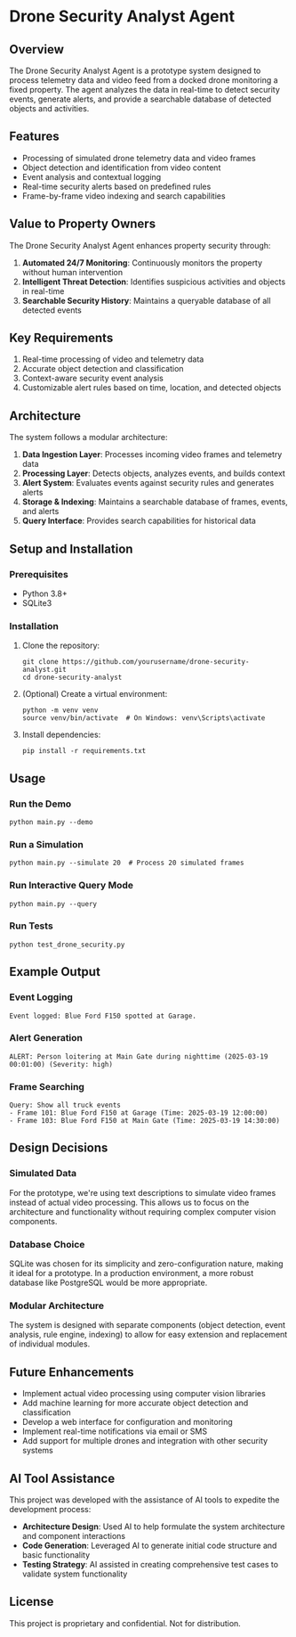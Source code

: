 # Drone Security Analyst Agent

## Overview
The Drone Security Analyst Agent is a prototype system designed to process telemetry data and video feed from a docked drone monitoring a fixed property. The agent analyzes the data in real-time to detect security events, generate alerts, and provide a searchable database of detected objects and activities.

## Features
- Processing of simulated drone telemetry data and video frames
- Object detection and identification from video content
- Event analysis and contextual logging
- Real-time security alerts based on predefined rules
- Frame-by-frame video indexing and search capabilities

## Value to Property Owners
The Drone Security Analyst Agent enhances property security through:
1. **Automated 24/7 Monitoring**: Continuously monitors the property without human intervention
2. **Intelligent Threat Detection**: Identifies suspicious activities and objects in real-time
3. **Searchable Security History**: Maintains a queryable database of all detected events

## Key Requirements
1. Real-time processing of video and telemetry data
2. Accurate object detection and classification
3. Context-aware security event analysis
4. Customizable alert rules based on time, location, and detected objects

## Architecture
The system follows a modular architecture:

1. **Data Ingestion Layer**: Processes incoming video frames and telemetry data
2. **Processing Layer**: Detects objects, analyzes events, and builds context
3. **Alert System**: Evaluates events against security rules and generates alerts
4. **Storage & Indexing**: Maintains a searchable database of frames, events, and alerts
5. **Query Interface**: Provides search capabilities for historical data

## Setup and Installation

### Prerequisites
- Python 3.8+
- SQLite3

### Installation
1. Clone the repository:
   ```
   git clone https://github.com/yourusername/drone-security-analyst.git
   cd drone-security-analyst
   ```

2. (Optional) Create a virtual environment:
   ```
   python -m venv venv
   source venv/bin/activate  # On Windows: venv\Scripts\activate
   ```

3. Install dependencies:
   ```
   pip install -r requirements.txt
   ```

## Usage

### Run the Demo
```
python main.py --demo
```

### Run a Simulation
```
python main.py --simulate 20  # Process 20 simulated frames
```

### Run Interactive Query Mode
```
python main.py --query
```

### Run Tests
```
python test_drone_security.py
```

## Example Output

### Event Logging
```
Event logged: Blue Ford F150 spotted at Garage.
```

### Alert Generation
```
ALERT: Person loitering at Main Gate during nighttime (2025-03-19 00:01:00) (Severity: high)
```

### Frame Searching
```
Query: Show all truck events
- Frame 101: Blue Ford F150 at Garage (Time: 2025-03-19 12:00:00)
- Frame 103: Blue Ford F150 at Main Gate (Time: 2025-03-19 14:30:00)
```

## Design Decisions

### Simulated Data
For the prototype, we're using text descriptions to simulate video frames instead of actual video processing. This allows us to focus on the architecture and functionality without requiring complex computer vision components.

### Database Choice
SQLite was chosen for its simplicity and zero-configuration nature, making it ideal for a prototype. In a production environment, a more robust database like PostgreSQL would be more appropriate.

### Modular Architecture
The system is designed with separate components (object detection, event analysis, rule engine, indexing) to allow for easy extension and replacement of individual modules.

## Future Enhancements
- Implement actual video processing using computer vision libraries
- Add machine learning for more accurate object detection and classification
- Develop a web interface for configuration and monitoring
- Implement real-time notifications via email or SMS
- Add support for multiple drones and integration with other security systems

## AI Tool Assistance
This project was developed with the assistance of AI tools to expedite the development process:

- **Architecture Design**: Used AI to help formulate the system architecture and component interactions
- **Code Generation**: Leveraged AI to generate initial code structure and basic functionality
- **Testing Strategy**: AI assisted in creating comprehensive test cases to validate system functionality

## License
This project is proprietary and confidential. Not for distribution.
